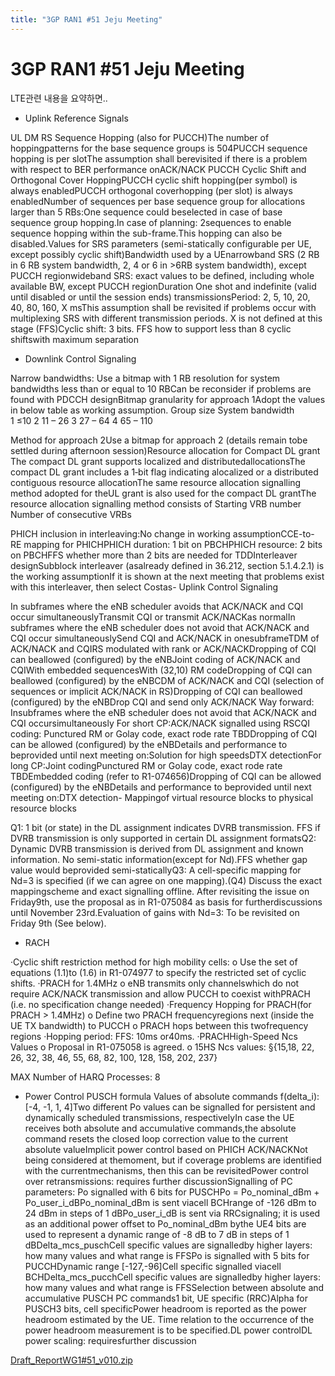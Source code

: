 ```yaml
---
title: "3GP RAN1 #51 Jeju Meeting"
---
```

# 3GP RAN1 #51 Jeju Meeting


LTE관련 내용을 요약하면..

- Uplink Reference Signals

UL DM RS Sequence Hopping (also for PUCCH)The number of hoppingpatterns for the base sequence groups is 504PUCCH sequence hopping is per slotThe assumption shall berevisited if there is a problem with respect to BER performance onACK/NACK PUCCH Cyclic Shift and Orthogonal Cover HoppingPUCCH cyclic shift hopping(per symbol) is always enabledPUCCH orthogonal coverhopping (per slot) is always enabledNumber of sequences per base sequence group for allocations larger than 5 RBs:One sequence could beselected in case of base sequence group hopping.In case of planning: 2sequences to enable sequence hopping within the sub-frame.This hopping can also be disabled.Values for SRS parameters (semi-statically configurable per UE, except possibly cyclic shift)Bandwidth used by a UEnarrowband SRS (2 RB in 6 RB system bandwidth, 2, 4 or 6 in >6RB system bandwidth), except PUCCH regionwideband SRS: exact values to be defined, including whole available BW, except PUCCH regionDuration One shot and indefinite (valid until disabled or until the session ends) transmissionsPeriod: 2, 5, 10, 20, 40, 80, 160, X msThis assumption shall be revisited if problems occur with multiplexing SRS with different transmission periods. X is not defined at this stage (FFS)Cyclic shift: 3 bits. FFS how to support less than 8 cyclic shiftswith maximum separation
- Downlink Control Signaling

Narrow bandwidths: Use a bitmap with 1 RB resolution for system bandwidths less than or equal to 10 RBCan be reconsider if problems are found with PDCCH designBitmap granularity for approach 1Adopt the values in below table as working assumption. Group size
System bandwidth         
  1
≤10
  2
11 – 26
  3
27 – 64
  4
65 – 110
  
Method for approach 2Use a bitmap for approach 2 (details remain tobe settled during afternoon session)Resource allocation for Compact DL grant The compact DL grant supports localized and distributedallocationsThe compact DL grant includes a 1‑bit flag indicating alocalized or a distributed contiguous resource allocationThe same resource allocation signalling method adopted for theUL grant is also used for the compact DL grantThe resource allocation signalling method consists of Starting VRB number 
Number of consecutive VRBs 

PHICH inclusion in interleaving:No change in working assumptionCCE-to-RE mapping for PHICHPHICH duration: 1 bit on PBCHPHICH resource: 2 bits on PBCHFFS whether more than 2 bits are needed for TDDInterleaver designSubblock interleaver (asalready defined in 36.212, section 5.1.4.2.1) is the working assumptionIf it is shown at the next meeting that problems exist with this interleaver, then select Costas- Uplink Control Signaling

In subframes where the eNB scheduler avoids that ACK/NACK and CQI occur simultaneouslyTransmit CQI or transmit ACK/NACKas normalIn subframes where the eNB scheduler does not avoid that ACK/NACK and CQI occur simultaneouslySend CQI and ACK/NACK in onesubframeTDM of ACK/NACK and CQIRS modulated with rank or ACK/NACKDropping of CQI can beallowed (configured) by the eNBJoint coding of ACK/NACK and CQIWith embedded sequencesWith (32,10) RM codeDropping of CQI can beallowed (configured) by the eNBCDM of ACK/NACK and CQI (selection of sequences or implicit ACK/NACK in RS)Dropping of CQI can beallowed (configured) by the eNBDrop CQI and send only ACK/NACK 
Way forward:
Insubframes where the eNB scheduler does not avoid that ACK/NACK and CQI occursimultaneously
For short CP:ACK/NACK signalled using RSCQI coding: Punctured RM or Golay code, exact rode rate TBDDropping of CQI can be allowed (configured) by the eNBDetails and performance to beprovided until next meeting on:Solution for high speedsDTX detectionFor long CP:Joint codingPunctured RM or Golay code, exact rode rate TBDEmbedded coding (refer to R1-074656)Dropping of CQI can be allowed (configured) by the eNBDetails and performance to beprovided until next meeting on:DTX detection- Mappingof virtual resource blocks to physical resource blocks

Q1: 1 bit (or state) in the DL assignment indicates DVRB transmission. FFS if DVRB transmission is only supported in certain DL assignment formatsQ2: Dynamic DVRB transmission is derived from DL assignment and known information. No semi-static information(except for Nd).FFS whether gap value would beprovided semi-staticallyQ3: A cell-specific mapping for Nd=3 is specified (if we can agree on one mapping).(Q4) Discuss the exact mappingscheme and exact signalling offline. After revisiting the issue on Friday9th, use the proposal as in R1-075084 as basis for furtherdiscussions until November 23rd.Evaluation of gains with Nd=3: To be revisited on Friday 9th (See below).
- RACH

·Cyclic shift restriction method for high mobility cells:
o Use the set of equations (1.1)to (1.6) in R1-074977 to specify the restricted set of cyclic shifts. 
·PRACH for 1.4MHz
o eNB transmits only channelswhich do not require ACK/NACK transmission and allow PUCCH to coexist withPRACH (i.e. no specification change needed)
·Frequency Hopping for PRACH(for PRACH > 1.4MHz)
o Define two PRACH frequencyregions next (inside the UE TX bandwidth) to PUCCH
o PRACH hops between this twofrequency regions
·Hopping period: FFS: 10ms or40ms.
·PRACHHigh-Speed Ncs Values
o Proposal in R1-075058 is agreed.
o 15HS Ncs values: 
§{15,18, 22, 26, 32, 38, 46, 55, 68, 82, 100, 128, 158, 202, 237}

MAX Number of HARQ Processes: 8

- Power Control
PUSCH formula
Values of absolute commands f(delta_i): [-4, -1, 1, 4]Two different Po values can be signalled for persistent and dynamically scheduled transmissions, respectivelyIn case the UE receives both absolute and accumulative commands,the absolute command resets the closed loop correction value to the current absolute valueImplicit power control based on PHICH ACK/NACKNot being considered at themoment, but if coverage problems are identified with the currentmechanisms, then this can be revisitedPower control over retransmissions: requires further discussionSignalling of PC parameters:
Po signalled with 6 bits for PUSCHPo = Po_nominal_dBm + Po_user_i_dBPo_nominal_dBm is sent viacell BCHrange of -126 dBm to 24 dBm in steps of 1 dBPo_user_i_dB is sent via RRCsignaling; it is used as an additional power offset to Po_nominal_dBm bythe UE4 bits are used to represent a dynamic range of -8 dB to 7 dB in steps of 1 dBDelta_mcs_puschCell specific values are signalledby higher layers: how many values and what range is FFSPo is signalled with 5 bits for PUCCHDynamic range [-127,-96]Cell specific signalled viacell BCHDelta_mcs_pucchCell specific values are signalledby higher layers: how many values and what range is FFSSelection between absolute and accumulative PUSCH PC commands1 bit, UE specific (RRC)Alpha for PUSCH3 bits, cell specificPower headroom is reported as the power headroom estimated by the UE. Time relation to the occurrence of the power headroom measurement is to be specified.DL power controlDL power scaling: requiresfurther discussion

[ Draft_ReportWG1#51_v010.zip](http://tonebrew.tistory.com/attachment/cfile23.uf@2655903458710AC52F2B3A.zip)



